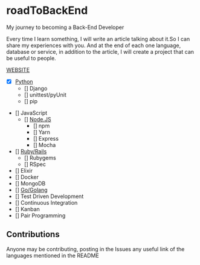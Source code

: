 # roadToBackEnd
My journey to becoming a Back-End Developer

Every time I learn something, I will write an article talking about it.So I can share my experiences with you.
And at the end of each one language, database or service, in addition to the article, I will create a project that can be useful to people.

[WEBSITE](https://gka19.github.io)

* [x] [Python](https://github.com/gkal19/roadToBackEnd/tree/master/pythonJourney)
	* [] Django
	* [] unittest/pyUnit
	* [] pip
* [] JavaScript
	* [] [Node.JS](https://github.com/gkal19/roadToBackEnd/tree/master/nodeJourney)
		* [] npm
		* [] Yarn
		* [] Express
		* [] Mocha
* [] [Ruby/Rails](https://github.com/gkal19/roadToBackEnd/tree/master/rubyJourney)
	* [] Rubygems
	* [] RSpec
* [] Elixir
* [] Docker
* [] MongoDB
* [] [Go/Golang](https://github.com/gkal19/roadToBackEnd/tree/master/goJourney)
* [] Test Driven Development
* [] Continuous Integration
* [] Kanban
* [] Pair Programming

## Contributions
Anyone may be contributing, posting in the Issues any useful link of the languages mentioned in the README